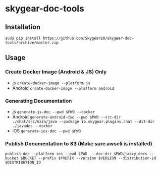 # skygear-doc-tools
## Installation
`sudo pip install https://github.com/SkygearIO/skygear-doc-tools/archive/master.zip`

## Usage
### Create Docker Image (Android & JS) Only
- js `create-docker-image --platform js`
- Android  `create-docker-image --platform android`
### Generating Documentation
- js `generate-js-doc --pwd $PWD --docker`
- Android `generate-android-doc --pwd $PWD --src-dir ./chat/src/main/java --package io.skygear.plugins.chat --dst-dir ./javadoc --docker`
- iOS `generate-ios-doc --pwd $PWD`
### Publish Documentation to S3 (Make sure awscli is installed)
`publish-doc --platform ios --pwd $PWD  --doc-dir $PWD/jazzy_docs --bucket $BUCKET --prefix $PREFIX --version $VERSION --distribution-id $DISTRIBUTION_ID`
